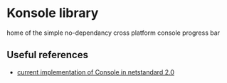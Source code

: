 # Konsole library

home of the simple no-dependancy cross platform console progress bar

## Useful references

- [current implementation of Console in netstandard 2.0](https://docs.microsoft.com/en-us/dotnet/api/?view=netstandard-2.0&term=console)